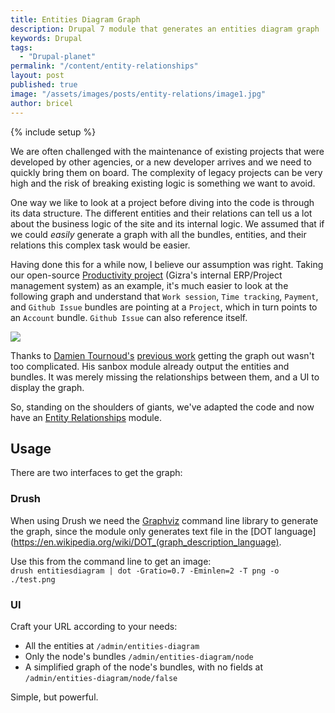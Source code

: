 ```yaml
---
title: Entities Diagram Graph
description: Drupal 7 module that generates an entities diagram graph
keywords: Drupal
tags:
  - "Drupal-planet"
permalink: "/content/entity-relationships"
layout: post
published: true
image: "/assets/images/posts/entity-relations/image1.jpg"
author: bricel
---
```



{% include setup %}

We are often challenged with the maintenance of existing projects that were developed by other agencies, or a new developer arrives and we need to quickly bring them on board. The complexity of legacy projects can be very high and the risk of breaking existing logic is something we want to avoid.

One way we like to look at a project before diving into the code is through its data structure. The different entities and their relations can tell us a lot about the business logic of the site and its internal logic. We assumed that if we could _easily_ generate a graph with all the bundles, entities, and their relations this complex task would be easier.

Having done this for a while now, I believe our assumption was right. Taking our open-source [Productivity project](https://github.com/Gizra/productivity#gizra-productivity) (Gizra's internal ERP/Project management system) as an example, it's much easier to look at the following graph and understand that `Work session`, `Time tracking`, `Payment`, and `Github Issue` bundles are pointing at a `Project`, which in turn points to an `Account` bundle. `Github Issue` can also reference itself.

<div class="thumbnail">
  <img src="{{BASE_PATH}}/assets/images/posts/entity-relations/image1.jpg">
</div>

<!-- more -->

Thanks to [Damien Tournoud's](https://www.drupal.org/u/damien-tournoud) [previous work](https://www.drupal.org/project/1438582/git-instructions) getting the graph out wasn't too complicated. His sanbox module already output the entities and bundles. It was merely missing the relationships between them, and a UI to display the graph.

So, standing on the shoulders of giants, we've adapted the code and now have an [Entity Relationships](https://github.com/Gizra/entitiesdiagram) module.


## Usage

There are two interfaces to get the graph:

### Drush

When using Drush we need the [Graphviz](http://www.graphviz.org/doc/info/command.html) command line library to generate the graph,
since the module only generates text file in the [DOT language](https://en.wikipedia.org/wiki/DOT_(graph_description_language).

Use this from the command line to get an image:  
`drush entitiesdiagram | dot -Gratio=0.7 -Eminlen=2 -T png -o ./test.png`

### UI

Craft your URL according to your needs:

* All the entities at `/admin/entities-diagram`
* Only the node's bundles `/admin/entities-diagram/node`
* A simplified graph of the node's bundles, with no fields at `/admin/entities-diagram/node/false`

Simple, but powerful.

